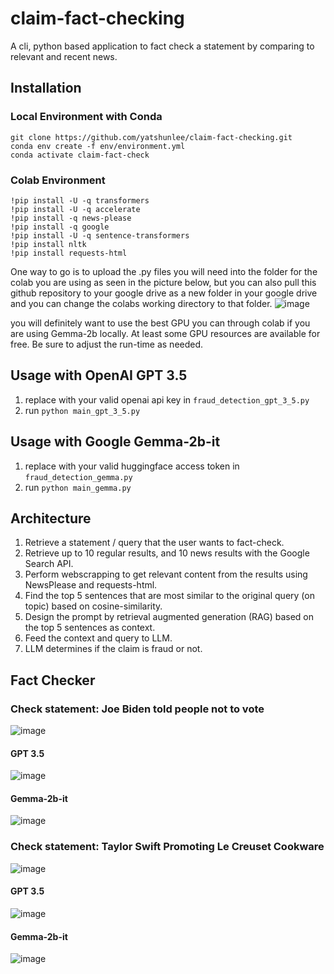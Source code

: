 # claim-fact-checking
A cli, python based application to fact check a statement by comparing to relevant and recent news.
## Installation
### Local Environment with Conda
```
git clone https://github.com/yatshunlee/claim-fact-checking.git
conda env create -f env/environment.yml
conda activate claim-fact-check
```
### Colab Environment
```
!pip install -U -q transformers
!pip install -U -q accelerate
!pip install -q news-please
!pip install -q google
!pip install -U -q sentence-transformers
!pip install nltk
!pip install requests-html
```
One way to go is to upload the .py files you will need into the folder for the colab you are using as seen in the picture below, but you can also pull this github repository to your google drive as a new folder in your google drive and you can change the colabs working directory to that folder.
![image](https://github.com/yatshunlee/claim-fact-checking/assets/69416199/abe63700-cc9a-40cc-b7cb-9e10c39f8ccb)

you will definitely want to use the best GPU you can through colab if you are using Gemma-2b locally. At least some GPU resources are available for free. Be sure to adjust the run-time as needed. 

## Usage with OpenAI GPT 3.5
1. replace with your valid openai api key in `fraud_detection_gpt_3_5.py`
2. run `python main_gpt_3_5.py`
## Usage with Google Gemma-2b-it
1. replace with your valid huggingface access token in `fraud_detection_gemma.py`
2. run `python main_gemma.py`
## Architecture

1. Retrieve a statement / query that the user wants to fact-check.
2. Retrieve up to 10 regular results, and 10 news results with the Google Search API.
3. Perform webscrapping to get relevant content from the results using NewsPlease and requests-html.
4. Find the top 5 sentences that are most similar to the original query (on topic) based on cosine-similarity.
5. Design the prompt by retrieval augmented generation (RAG) based on the top 5 sentences as context.
6. Feed the context and query to LLM.
7. LLM determines if the claim is fraud or not.
## Fact Checker
### Check statement: Joe Biden told people not to vote
![image](https://github.com/yatshunlee/claim-fact-checking/assets/69416199/87ceed02-dafc-4d07-bec7-bb404efc0a3d)
#### GPT 3.5
![image](https://github.com/yatshunlee/claim-fact-checking/assets/69416199/ae35abcf-0955-4743-b743-753ec157887a)
#### Gemma-2b-it
![image](https://github.com/yatshunlee/claim-fact-checking/assets/69416199/eb70817f-4dd9-46c7-bde2-76a452960681)
### Check statement: Taylor Swift Promoting Le Creuset Cookware
![image](https://github.com/yatshunlee/claim-fact-checking/assets/69416199/b1cd6117-3410-4fd8-8f5a-2af6e04bed98)
#### GPT 3.5
![image](https://github.com/yatshunlee/claim-fact-checking/assets/69416199/78646f09-0061-41ea-84bc-b45eb7bc1aaf)
#### Gemma-2b-it
![image](https://github.com/yatshunlee/claim-fact-checking/assets/69416199/55bf5b27-dc0c-40c4-b683-96b75f051a0b)

